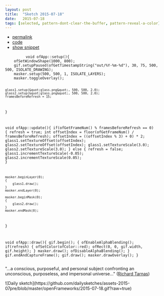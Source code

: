 ```yaml
---
layout: post
title:  "Sketch 2015-07-18"
date:   2015-07-18
tags: [selected, pattern-dont-clear-the-buffer, pattern-reveal-a-color]
---
```

<div class="code">
    <ul>
		<li><a href="{% post_url 2015-07-18-sketch %}">permalink</a></li>
		<li><a href="https://github.com/dailysketches/sketches-2015-07pre/tree/master/2015-07-18">code</a></li>
		<li><a href="#" class="snippet-button">show snippet</a></li>
	</ul>
    <pre class="snippet">
        <code class="cpp">void ofApp::setup(){
    ofSetWindowShape(1000, 800);
    gif.setupPaused(ofGetTimestampString(&quot;out/%Y-%m-%d&quot;), 30, 75, 500, 500, ISOLATE_DRAWING);
    masker.setup(500, 500, 1, ISOLATE_LAYERS);
    masker.toggleOverlay();

    glass1.setup(&quot;glass.png&quot;, 500, 500, 2.0);
    glass2.setup(&quot;glass.png&quot;, 500, 500, 2.0);
    framesBeforeRefresh = 15;
}

void ofApp::update(){
    if(ofGetFrameNum() % framesBeforeRefresh == 0) {
        refresh = true;
        int offsetIndex = floor(ofGetFrameNum() / framesBeforeRefresh);
        offsetIndex = ((offsetIndex % 3) + 0) * 2;
        glass1.setTextureOffset(offsetIndex);
        glass2.setTextureOffset(offsetIndex);
        glass1.setTextureScale(3.0);
        glass2.setTextureScale(3.0);
    } else {
        refresh = false;
        glass1.incrementTextureScale(-0.05);
        glass2.incrementTextureScale(0.05);
    }
    
    masker.beginLayer(0);
    {
        glass1.draw();
    }
    masker.endLayer(0);
    
    masker.beginMask(0);
    {
        glass2.draw();
    }
    masker.endMask(0);
}

void ofApp::draw(){
    gif.begin();
    {
        ofEnableAlphaBlending();
        if(refresh) {
            ofSetColor(ofColor::red);
            ofRect(0, 0, gif.width, gif.height);
        }
        masker.draw();
        ofDisableAlphaBlending();
    }
    gif.endAndCaptureFrame();
    gif.draw();
    masker.drawOverlay();
}</code>
    </pre>
</div>
<p class="description">&quot;...a conscious, purposeful, and personal subject confronting an unconscious, purposeless, and impersonal universe...&quot; (<a href="http://www.gaiamind.com/Tarnas.html">Richard Tarnas</a>)</p>
![Daily sketch](https://github.com/dailysketches/assets-2015-07pre/blob/master/openFrameworks/2015-07-18.gif?raw=true)
